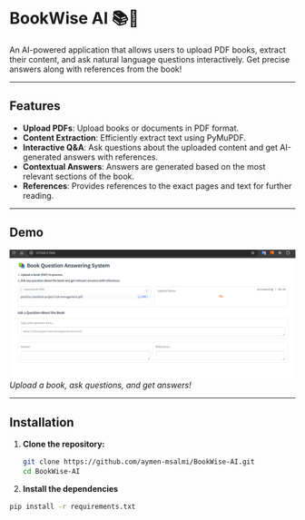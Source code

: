 # BookWise AI 📚🤖
An AI-powered application that allows users to upload PDF books, extract their content, and ask natural language questions interactively. Get precise answers along with references from the book!

---

## Features
- **Upload PDFs**: Upload books or documents in PDF format.
- **Content Extraction**: Efficiently extract text using PyMuPDF.
- **Interactive Q&A**: Ask questions about the uploaded content and get AI-generated answers with references.
- **Contextual Answers**: Answers are generated based on the most relevant sections of the book.
- **References**: Provides references to the exact pages and text for further reading.

---

## Demo
![Demo Screenshot](img/emo-screenshot.png)  
*Upload a book, ask questions, and get answers!*

---

## Installation

1. **Clone the repository:**
   ```bash
   git clone https://github.com/aymen-msalmi/BookWise-AI.git
   cd BookWise-AI
2. **Install the dependencies** 
```bash
pip install -r requirements.txt
```
